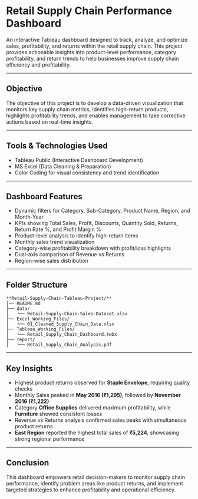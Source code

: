 # Retail Supply Chain Performance Dashboard

An interactive Tableau dashboard designed to track, analyze, and optimize sales, profitability, and returns within the retail supply chain. This project provides actionable insights into product-level performance, category profitability, and return trends to help businesses improve supply chain efficiency and profitability.

---

## Objective

The objective of this project is to develop a data-driven visualization that monitors key supply chain metrics, identifies high-return products, highlights profitability trends, and enables management to take corrective actions based on real-time insights.

---

## Tools & Technologies Used

- Tableau Public (Interactive Dashboard Development)
- MS Excel (Data Cleaning & Preparation)
- Color Coding for visual consistency and trend identification

---

## Dashboard Features

- Dynamic filters for Category, Sub-Category, Product Name, Region, and Month-Year  
- KPIs showing Total Sales, Profit, Discounts, Quantity Sold, Returns, Return Rate %, and Profit Margin %  
- Product-level analysis to identify high-return items  
- Monthly sales trend visualization  
- Category-wise profitability breakdown with profit/loss highlights  
- Dual-axis comparison of Revenue vs Returns  
- Region-wise sales distribution  

---

## Folder Structure
```
**Retail-Supply-Chain-Tableau-Project/**  
│── README.md  
├── data/  
│   └── Retail-Supply-Chain-Sales-Dataset.xlsx  
├── Excel_Working_Files/  
│   └── 01_Cleaned_Supply_Chain_Data.xlsx  
├── Tableau_Working_Files/  
│   └── Retail_Supply_Chain_Dashboard.twbx  
├── report/  
│   └── Retail_Supply_Chain_Analysis.pdf  
```
---

## Key Insights

- Highest product returns observed for **Staple Envelope**, requiring quality checks  
- Monthly Sales peaked in **May 2016 (₹1,295)**, followed by **November 2016 (₹1,222)**  
- Category **Office Supplies** delivered maximum profitability, while **Furniture** showed consistent losses  
- Revenue vs Returns analysis confirmed sales peaks with simultaneous product returns  
- **East Region** reported the highest total sales of **₹5,224**, showcasing strong regional performance  

---

## Conclusion

This dashboard empowers retail decision-makers to monitor supply chain performance, identify problem areas like product returns, and implement targeted strategies to enhance profitability and operational efficiency.

